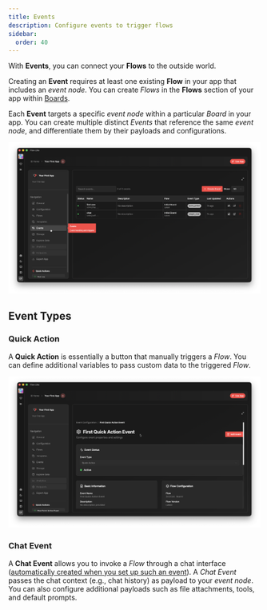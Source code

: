 ```yaml
---
title: Events
description: Configure events to trigger flows
sidebar:
  order: 40
---
```


With **Events**, you can connect your **Flows** to the outside world.

Creating an **Event** requires at least one existing **Flow** in your app that includes an *event node*. You can create *Flows* in the **Flows** section of your app within [Boards](/apps/boards/).

Each **Event** targets a specific *event node* within a particular *Board* in your app. You can create multiple distinct *Events* that reference the same *event node*, and differentiate them by their payloads and configurations.

![A screenshot of FlowLike Desktop showing the Events section of an app with two events configured](../../../assets/AppEvents.webp)

## Event Types

### Quick Action
A **Quick Action** is essentially a button that manually triggers a *Flow*. You can define additional variables to pass custom data to the triggered *Flow*.

![A screenshot of FlowLike Desktop showing the configuration options of a Quick Action event](../../../assets/QuickActionEvent.webp)

### Chat Event
A **Chat Event** allows you to invoke a *Flow* through a chat interface ([automatically created when you set up such an event](/apps/chat-ui/)). A *Chat Event* passes the chat context (e.g., chat history) as payload to your *event node*. You can also configure additional payloads such as file attachments, tools, and default prompts.
